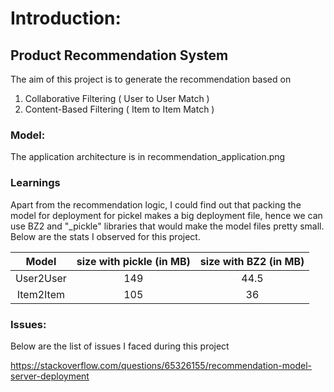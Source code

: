# Introduction:
## Product Recommendation System

The aim of this project is to generate the recommendation based on 
1. Collaborative Filtering ( User to User Match )
2. Content-Based Filtering ( Item to Item Match )

### Model:

The application architecture is in recommendation_application.png

### Learnings

Apart from the recommendation logic, I could find out that packing the model for deployment for pickel makes a big deployment file, hence we can use BZ2 and "_pickle" libraries that would make the model files pretty small.
Below are the stats I observed for this project.

|Model| size with pickle (in MB) | size with BZ2 (in MB)|
|:---:|:---:|:----:|
| User2User|149|44.5|
| Item2Item|105|36|


### Issues:

Below are the list of issues I faced during this project

https://stackoverflow.com/questions/65326155/recommendation-model-server-deployment
